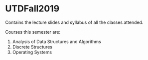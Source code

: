 # UTDFall2019
Contains the lecture slides and syllabus of all the classes attended. 

Courses this semester are:
1. Analysis of Data Structures and Algorithms
2. Discrete Structures
3. Operating Systems
